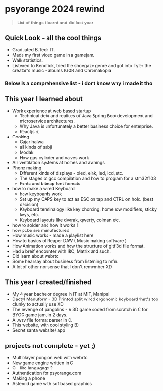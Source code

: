 # psyorange 2024 rewind
> List of things i learnt and did last year
## Quick Look - all the cool things 
* Graduated B.Tech IT.
* Made my first video game in a gamejam.
* Walk statistics.
* Listened to Kendrick, tried the shoegaze genre and got into Tyler the creator's music - albums IGOR and Chromakopia 
### Below is a comprehensive list - i dont know why i made it tho
## This year I learned about
* Work experience at web based startup
    * Technical debt and realities of Java Spring Boot development and microservice architectures.
    * Why Java is unfortunately a better business choice for enterprise.
    * Reactjs :(
* Cooking
    * Gajar halwa
    * all kinds of sabji 
    * Modak
    * How gas cylinder and valves work
* Air ventilation systems at homes and awnings
* Phone making
    * Different kinds of displays - oled, eink, led, lcd, etc.
    * The stages of gcc compilation and how to program for a stm32f103
    * Fonts and bitmap font formats
* how to make a wired Keyboard 
    * how keyboards work
    * Set up my CAPS key to act as ESC on tap and CTRL on hold. (best decision)
    * Keyboard terminalogy like key chording, home row modifiers, sticky keys, etc.
    * Keyboard layouts like dvorak, qwerty, colman etc.
* how to solder and how it works !
* how pcbs are manufactured
* How music works - made a playlist here 
* How to basics of Reaper DAW ( Music making software )
* How Animation works and how the structure of gltf 3d file format.
* Had a breif encounter with IRC, Matrix and such.
* Did learn about webrtc
* Some hearsay about business from listening to mfm.
* A lot of other nonsense that I don't remember XD 

## This year I created/finished
* My 4 year bachelor degree in IT at MIT, Manipal
* Dactyl Manuform - 3D Printed split wired ergonomic keyboard that's too clunky to actually use XD
* The revenge of pangolins - A 3D game coded from scratch in C for BYOG game jam, in 2 days.
* A .wav file format parser in C.
* This website, with cool styling B)
* Secret santa website/ app

## projects not complete - yet ;)
* Multiplayer pong on web with webrtc
* New game engine written in C
* C - like langugage ? 
* Authentication for psyorange.com
* Making a phone
* Asteroid game with sdf based graphics
